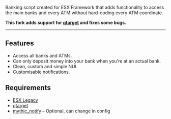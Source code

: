 Banking script created for ESX Framework that adds functionality to access the main banks and every ATM without hard-coding every ATM coordinate.

**This fork adds support for [qtarget](https://github.com/QuantusRP/qtarget) and fixes some bugs.**

---

## Features
- Access all banks and ATMs.
- Can only deposit money into your bank when you're at an actual bank.
- Clean, custom and simple NUI.
- Customisable notifications.

## Requirements
- [ESX Legacy](https://github.com/esx-framework/esx-legacy)
- [qtarget](https://github.com/QuantusRP/qtarget)
- [mythic_notify](https://github.com/antond15/mythic_notify) – Optional, can change in config